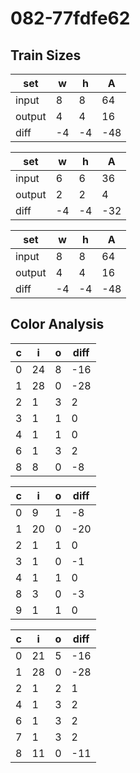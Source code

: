 # 082-77fdfe62
## Train Sizes

|set|w|h|A|
|---|---|---|---|
|input|8|8|64|
|output|4|4|16|
|diff|-4|-4|-48|


|set|w|h|A|
|---|---|---|---|
|input|6|6|36|
|output|2|2|4|
|diff|-4|-4|-32|


|set|w|h|A|
|---|---|---|---|
|input|8|8|64|
|output|4|4|16|
|diff|-4|-4|-48|


## Color Analysis

|c|i|o|diff|
|---|---|---|---|
|0|24|8|-16|
|1|28|0|-28|
|2|1|3|2|
|3|1|1|0|
|4|1|1|0|
|6|1|3|2|
|8|8|0|-8|


|c|i|o|diff|
|---|---|---|---|
|0|9|1|-8|
|1|20|0|-20|
|2|1|1|0|
|3|1|0|-1|
|4|1|1|0|
|8|3|0|-3|
|9|1|1|0|


|c|i|o|diff|
|---|---|---|---|
|0|21|5|-16|
|1|28|0|-28|
|2|1|2|1|
|4|1|3|2|
|6|1|3|2|
|7|1|3|2|
|8|11|0|-11|

